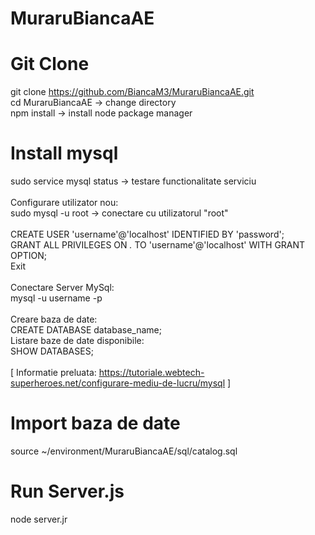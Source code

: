 # MuraruBiancaAE
# Git Clone
git clone https://github.com/BiancaM3/MuraruBiancaAE.git 
<br>
cd MuraruBiancaAE -> change directory
<br>
npm install -> install node package manager
# Install mysql
sudo service mysql status -> testare functionalitate serviciu
<br>
<br>
Configurare utilizator nou:
<br>
sudo mysql -u root -> conectare cu utilizatorul "root"
<br>
<br>
CREATE USER 'username'@'localhost' IDENTIFIED BY 'password';
<br>
GRANT ALL PRIVILEGES ON *.* TO 'username'@'localhost' WITH GRANT OPTION;
<br>
Exit
<br>
<br>
Conectare Server MySql:
<br>
mysql -u username -p
<br>
<br>
Creare baza de date:
<br>
CREATE DATABASE database_name;
<br>
Listare baze de date disponibile:
<br>
SHOW DATABASES;
<br>
<br>
[ Informatie preluata: https://tutoriale.webtech-superheroes.net/configurare-mediu-de-lucru/mysql ]
# Import baza de date
source ~/environment/MuraruBiancaAE/sql/catalog.sql
<br>
# Run Server.js
node server.jr
